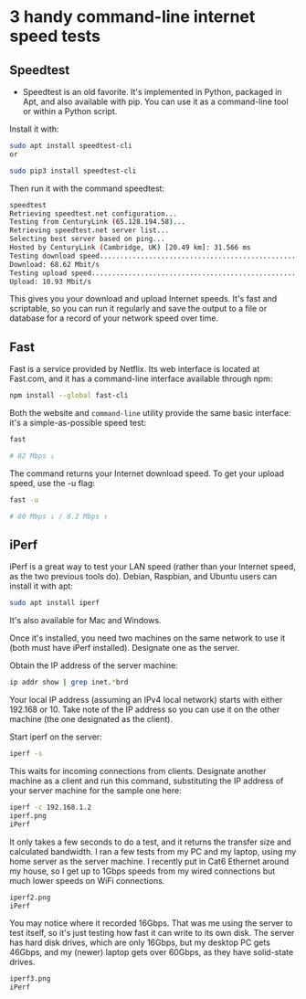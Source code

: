 # 3 handy command-line internet speed tests

## Speedtest

- Speedtest is an old favorite. It's implemented in Python, packaged in Apt, and also available with pip. You can use it as a command-line tool or within a Python script.

Install it with:

```sh
sudo apt install speedtest-cli
or

sudo pip3 install speedtest-cli
```

Then run it with the command speedtest:

```sh
speedtest
Retrieving speedtest.net configuration...
Testing from CenturyLink (65.128.194.58)...
Retrieving speedtest.net server list...
Selecting best server based on ping...
Hosted by CenturyLink (Cambridge, UK) [20.49 km]: 31.566 ms
Testing download speed................................................................................
Download: 68.62 Mbit/s
Testing upload speed......................................................................................................
Upload: 10.93 Mbit/s
```

This gives you your download and upload Internet speeds. It's fast and scriptable, so you can run it regularly and save the output to a file or database for a record of your network speed over time.

## Fast

Fast is a service provided by Netflix. Its web interface is located at Fast.com, and it has a command-line interface available through npm:

```sh
npm install --global fast-cli
````

Both the website and `command-line` utility provide the same basic interface: it's a simple-as-possible speed test:

```sh
fast

# 82 Mbps ↓
```

The command returns your Internet download speed. To get your upload speed, use the -u flag:

```sh
fast -u

# 80 Mbps ↓ / 8.2 Mbps ↑
```

## iPerf

iPerf is a great way to test your LAN speed (rather than your Internet speed, as the two previous tools do). Debian, Raspbian, and Ubuntu users can install it with apt:

```sh
sudo apt install iperf
```

It's also available for Mac and Windows.

Once it's installed, you need two machines on the same network to use it (both must have iPerf installed). Designate one as the server.

Obtain the IP address of the server machine:

```sh
ip addr show | grep inet.*brd
```

Your local IP address (assuming an IPv4 local network) starts with either 192.168 or 10. Take note of the IP address so you can use it on the other machine (the one designated as the client).

Start iperf on the server:

```sh
iperf -s
```

This waits for incoming connections from clients. Designate another machine as a client and run this command, substituting the IP address of your server machine for the sample one here:

```sh
iperf -c 192.168.1.2
iperf.png
iPerf
```

It only takes a few seconds to do a test, and it returns the transfer size and calculated bandwidth. I ran a few tests from my PC and my laptop, using my home server as the server machine. I recently put in Cat6 Ethernet around my house, so I get up to 1Gbps speeds from my wired connections but much lower speeds on WiFi connections.

```sh
iperf2.png
iPerf
```

­You may notice where it recorded 16Gbps. That was me using the server to test itself, so it's just testing how fast it can write to its own disk. The server has hard disk drives, which are only 16Gbps, but my desktop PC gets 46Gbps, and my (newer) laptop gets over 60Gbps, as they have solid-state drives.

```sh
iperf3.png
iPerf
```